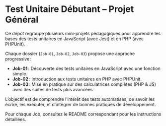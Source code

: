 # Test Unitaire Débutant – Projet Général

Ce dépôt regroupe plusieurs mini-projets pédagogiques pour apprendre les bases des tests unitaires en JavaScript (avec Jest) et en PHP (avec PHPUnit).

Chaque dossier (`Job-01`, `Job-02`, `Job-03`) propose une approche progressive :
- **Job-01** : Découverte des tests unitaires en JavaScript avec une fonction simple.
- **Job-02** : Introduction aux tests unitaires en PHP avec PHPUnit.
- **Job-03** : Mise en pratique sur des calculatrices complètes (PHP & JS) avec des suites de tests plus avancées.

L’objectif est de comprendre l’intérêt des tests automatisés, de savoir les écrire, les exécuter, et d’intégrer de bonnes pratiques de développement.

Pour chaque Job, consultez le README correspondant pour les instructions détaillées.
